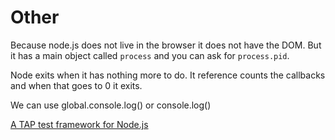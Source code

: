 # Other


Because node.js does not live in the browser it does not have the DOM. But it has a main object called `process` and you can ask for `process.pid`.

Node exits when it has nothing more to do. It reference counts the callbacks and when that goes to 0 it exits.

We can use global.console.log() or console.log()

[A TAP test framework for Node.js](https://github.com/isaacs/node-tap)


